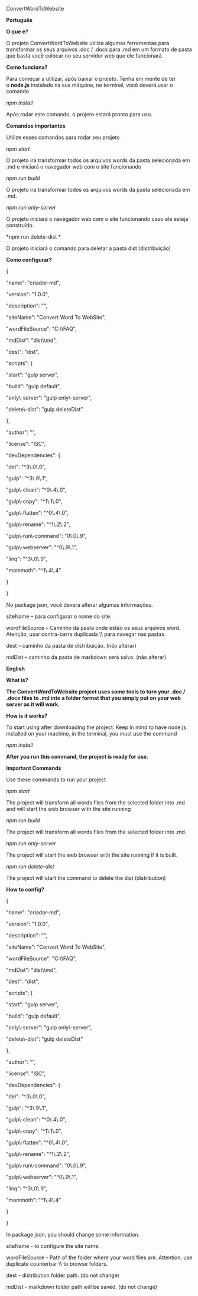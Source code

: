 ConvertWordToWebsite

__Português__

__O que é?__

O projeto ConvertWordToWebsite utiliza algumas ferramentas para transformar os seus arquivos \.doc / \.docx para \.md em um formato de pasta que basta você colocar no seu servidor web que ele funcionará\.

__Como funciona?__

Para começar a utilizar, após baixar o projeto\. Tenha em mente de ter o __node\.js__ instalado na sua máquina, no terminal, você deverá usar o comando

*npm install*

Após rodar este comando, o projeto estará pronto para uso\.

__Comandos importantes__

Utilize esses comandos para rodar seu projeto

*npm start*

O projeto irá transformar todos os arquivos words da pasta selecionada em \.md e iniciará o navegador web com o site funcionando

*npm run build*

O projeto irá transformar todos os arquivos words da pasta selecionada em \.md\.

*npm run only\-server*

O projeto iniciará o navegador web com o site funcionando caso ele esteja construído\.

\*npm run delete\-dist \*

O projeto iniciará o comando para deletar a pasta dist \(distribuição\)

__Como configurar?__

\{

"name": "criador\-md",

"version": "1\.0\.0",

"description": "",

"siteName": "Convert Word To WebSite",

"wordFileSource": "C:\\\\FAQ",

"mdDist": "dist\\\\md",

"dest": "dist",

"scripts": \{

"start": "gulp server",

"build": "gulp default",

"only\\\-server": "gulp only\\\-server",

"delete\\\-dist": "gulp deleteDist"

\},

"author": "",

"license": "ISC",

"devDependencies": \{

"del": "^3\\\.0\\\.0",

"gulp": "^3\\\.9\\\.1",

"gulp\\\-clean": "^0\\\.4\\\.0",

"gulp\\\-copy": "^1\\\.1\\\.0",

"gulp\\\-flatten": "^0\\\.4\\\.0",

"gulp\\\-rename": "^1\\\.2\\\.2",

"gulp\\\-run\\\-command": "0\\\.0\\\.9",

"gulp\\\-webserver": "^0\\\.9\\\.1",

"linq": "^3\\\.0\\\.9",

"mammoth": "^1\\\.4\\\.4"

\}

\}

No package json, você deverá alterar algumas informações\.

siteName – para configurar o nome do site\.

wordFileSource – Caminho da pasta onde estão os seus arquivos word\. Atenção, usar contra\-barra duplicada \\\\ para navegar nas pastas\.

dest – caminho da pasta de distribuição\. \(não alterar\)

mdDist – caminho da pasta de markdown será salvo\. \(não alterar\)

__English__

__What is?__

__The ConvertWordToWebsite project uses some tools to turn your \.doc / \.docx files to \.md into a folder format that you simply put on your web server as it will work\.__

__How is it works?__

To start using after downloading the project\. Keep in mind to have node\.js installed on your machine, in the terminal, you must use the command

*npm install*

__After you run this command, the project is ready for use\.__

__Important Commands__

Use these commands to run your project

*npm start*

The project will transform all words files from the selected folder into \.md and will start the web browser with the site running

*npm run build*

The project will transform all words files from the selected folder into \.md\.

*npm run only\-server*

The project will start the web browser with the site running if it is built\.

*npm run delete\-dist*

The project will start the command to delete the dist \(distribution\)

__How to config?__

\{

"name": "criador\-md",

"version": "1\.0\.0",

"description": "",

"siteName": "Convert Word To WebSite",

"wordFileSource": "C:\\\\FAQ",

"mdDist": "dist\\\\md",

"dest": "dist",

"scripts": \{

"start": "gulp server",

"build": "gulp default",

"only\\\-server": "gulp only\\\-server",

"delete\\\-dist": "gulp deleteDist"

\},

"author": "",

"license": "ISC",

"devDependencies": \{

"del": "^3\\\.0\\\.0",

"gulp": "^3\\\.9\\\.1",

"gulp\\\-clean": "^0\\\.4\\\.0",

"gulp\\\-copy": "^1\\\.1\\\.0",

"gulp\\\-flatten": "^0\\\.4\\\.0",

"gulp\\\-rename": "^1\\\.2\\\.2",

"gulp\\\-run\\\-command": "0\\\.0\\\.9",

"gulp\\\-webserver": "^0\\\.9\\\.1",

"linq": "^3\\\.0\\\.9",

"mammoth": "^1\\\.4\\\.4"

\}

\}

In package json, you should change some information\.

siteName \- to configure the site name\.

wordFileSource \- Path of the folder where your word files are\. Attention, use duplicate counterbar \\\\ to browse folders\.

dest \- distribution folder path\. \(do not change\)

mdDist \- markdown folder path will be saved\. \(do not change\)

